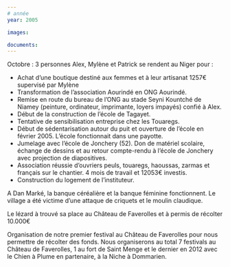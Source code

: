```yaml
---
# année
year: 2005

images:

documents:
---
```


Octobre : 3 personnes Alex, Mylène et Patrick se rendent au Niger pour :

- Achat d’une boutique destiné aux femmes et à leur artisanat 1257€ supervisé par Mylène
- Transformation de l’association Aourindé en ONG Aourindé.
- Remise en route du bureau de l’ONG au stade Seyni Kountché de Niamey (peinture, ordinateur, imprimante, loyers impayés) confié à Alex.
- Début de la construction de l’école de Tagayet.
- Tentative de sensibilisation entreprise chez les Touaregs.
- Début de sédentarisation autour du puit et ouverture de l’école en février 2005. L’école fonctionnait dans une payotte.
- Jumelage avec l’école de Jonchery (52). Don de matériel scolaire, échange de dessins et au retour compte-rendu à l’école de Jonchery avec projection de diapositives.
- Association réussie d’ouvriers peuls, touaregs, haoussas, zarmas et français sur le chantier. 4 mois de travail et 12053€ investis.
- Construction du logement de l’instituteur.

A Dan Marké, la banque céréalière et la banque féminine fonctionnent.
Le village a été victime d’une attaque de criquets et le moulin claudique.

Le lézard à trouvé sa place au Château de Faverolles et à permis de récolter 10.000€

Organisation de notre premier festival au Château de Faverolles pour nous permettre de récolter des fonds. Nous organiserons au total 7 festivals au Château de Faverolles, 1 au fort de Saint Menge et le dernier en 2012 avec le Chien à Plume en partenaire, à la Niche à Dommarien.
